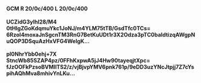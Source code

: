 #### GCM R 20/0c/400 L 20/0c/400
**UCZidG3yIhl28/M4**<br/>**0tHlgZGoKdqmuYkc1JoNJ/m4YLM75tTB/GsdTfc0TCs=**<br/>**6Rzol4moxaJnSgcnTM3RnG7BetKuUDt1r3X2Odza3pTC0baIdtizqAWgpNuQOP3DSquAzHxVFG4WelgK...**<br/><br/>
**pl0NhrYbb0ehj+7X**<br/>**StncWb85SZAP4pz/0FFhKxpwA5jJ4Hw90tayeqjtXpc=**<br/>**fJzOOFkPzsoBVMllTS2/z/vjBjvpYMV6pnk761p/9eDD3uzYNcJtpjj7Z7cYspihAQhMva8mhivYnLKu...**
